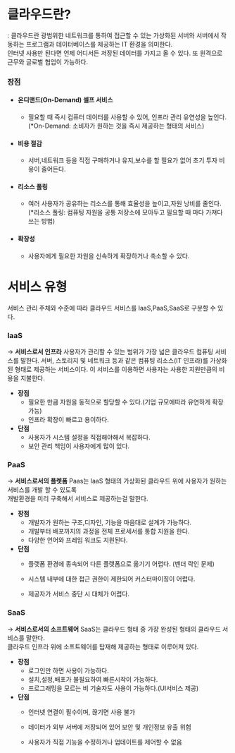 # 클라우드란?
: 클라우드란 광범위한 네트워크를 통하여 접근할 수 있는 가상화된 서버와 서버에서 작동하는 프로그램과 
데이터베이스를 제공하는 IT 환경을 의미한다.    
 인터넷 사용만 된다면 언제 어디서든 저장된 데이터를 가지고 올 수 있다. 또 원격으로 근무와 글로벌 협업이 가능하다.
### 장점
* #### 온디맨드(On-Demand) 셀프 서비스
   * 필요할 때 즉시 컴퓨터 데이터를 사용할 수 있어, 인프라 관리 유연성을 높인다.
     (*On-Demand: 소비자가 원하는 것을 즉시 제공하는 형태의 서비스)

* #### 비용 절감
   * 서버,네트워크 등을 직접 구매하거나 유지,보수를 할 필요가 없어 초기 투자 비용이 줄어든다.

* #### 리소스 풀링
    * 여러 사용자가 공유하는 리소스를 통해 효율성을 높이고,자원 낭비를 줄인다.  
    (*리소스 풀링: 컴퓨팅 자원을 공통 저장소에 모아두고 필요할 때 마다 가져다 쓰는 방법)

* #### 확장성
     * 사용자에게 필요한 자원을 신속하게 확장하거나 축소할 수 있다.

# 서비스 유형
서비스 관리 주체와 수준에 따라 클라우드 서비스를 laaS,PaaS,SaaS로 구분할 수 있다.

### IaaS
→ **서비스로서 인프라** 사용자가 관리할 수 있는 범위가 가장 넓은 클라우드 컴퓨팅 서비스를 말한다.
서버, 스토리지 및 네트워크 등과 같은 컴퓨팅 리소스(IT 인프라)를 가상화된 형태로 제공하는 서비스이다.
이 서비스를 이용하면 사용자는 사용한 지원만큼의 비용을 지불한다.
* **장점**
   * 필요한 만큼 자원을 동적으로 할당할 수 있다.(기업 규모에따라 유연하게 확장가능)
   * 인프라 확장이 빠르고 용이하다.
* **단점**
   * 사용자가 시스템 설정을 직접해야해서 복잡하다.
   * 보안 관리 책임이 사용자에게 많이 있다.
### PaaS
→ **서비스로서의 플렛폼** Paas는 laaS 형태의 가상화된 클라우드 위에 사용자가 원하는 서비스를 개발 할 수 있도록   
  개발환경을 미리 구축해서 서비스로 제공하는걸 말한다.
* **장점**
   * 개발자가 원하는 구조,디자인, 기능을 마음대로 설계가 가능하다.
   * 개발부터 배포까지의 과정을 전체 프로세서를 통합 지원을 한다.
   * 다양한 언어와 프레임 워크도 지원된다.
* **단점**
   * 플랫폼 환경에 종속되어 다른 플랫폼으로 옮기기 어렵다. (벤더 락인 문제)

   * 시스템 내부에 대한 접근 권한이 제한되어 커스터마이징이 어렵다.

   * 제공자가 서비스 중단 시 대체가 어렵다.
### SaaS
→ **서비스로서의 소프트웨어** SaaS는 클라우드 형태 중 가장 완성된 형태의 클라우드 서비스를 말한다.   
  클라우드 인프라 위에 소프트웨어를 탑재해 제공하는 형태로 이루어져 있다.
* **장점**
   * 로그인만 하면 사용이 가능하다.
   * 설치,설정,배포가 불필요하여 빠른시작이 가능하다.
   * 프로그래밍을 모르는 비 기술자도 사용이 가능하다.(UI서비스 제공)
* **단점**
   * 인터넷 연결이 필수이며, 끊기면 사용 불가

   * 데이터가 외부 서버에 저장되어 있어 보안 및 개인정보 유출 위험

   * 사용자가 직접 기능을 수정하거나 업데이트를 제어할 수 없음





